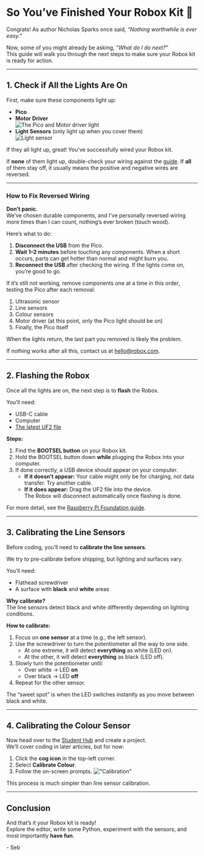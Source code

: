 # So You’ve Finished Your Robox Kit 🎉

Congrats! As author Nicholas Sparks once said, *“Nothing worthwhile is ever easy.”*

Now, some of you might already be asking, *“What do I do next?”*  
This guide will walk you through the next steps to make sure your Robox kit is ready for action.

---

## 1. Check if All the Lights Are On

First, make sure these components light up:

- **Pico**
- **Motor Driver**  
  ![The Pico and Motor driver light](@images/blogs/whats-next/picoandmotordriver.jpeg)
- **Light Sensors** (only light up when you cover them)  
  ![Light sensor](@images/blogs/whats-next/lightsensor.jpeg)

If they all light up, great! You’ve successfully wired your Robox kit.  

If **none** of them light up, double-check your wiring against the [guide](https://robox.com.au/public/latest.pdf). If **all** of them stay off, it usually means the positive and negative wires are reversed.

---

### How to Fix Reversed Wiring

**Don’t panic.**  
We’ve chosen durable components, and I’ve personally reversed wiring more times than I can count, nothing’s ever broken (touch wood).

Here’s what to do:

1. **Disconnect the USB** from the Pico.
2. **Wait 1–2 minutes** before touching any components. When a short occurs, parts can get hotter than normal and might burn you.
3. **Reconnect the USB** after checking the wiring. If the lights come on, you’re good to go.

If it’s still not working, remove components one at a time in this order, testing the Pico after each removal:

1. Ultrasonic sensor
2. Line sensors
3. Colour sensors
4. Motor driver (at this point, only the Pico light should be on)
5. Finally, the Pico itself

When the lights return, the last part you removed is likely the problem.  

If nothing works after all this, contact us at [hello@robox.com](mailto:hello@robox.com).

---

## 2. Flashing the Robox

Once all the lights are on, the next step is to **flash** the Robox.

You’ll need:

- USB-C cable
- Computer
- [The latest UF2 file](https://robox.com.au/public/latest.uf2)

**Steps:**

1. Find the **BOOTSEL button** on your Robox kit.
2. Hold the BOOTSEL button down **while** plugging the Robox into your computer.
3. If done correctly, a USB device should appear on your computer.
   - **If it doesn’t appear:** Your cable might only be for charging, not data transfer. Try another cable.
   - **If it does appear:** Drag the UF2 file into the device.  
     The Robox will disconnect automatically once flashing is done.

For more detail, see the [Raspberry Pi Foundation guide](https://projects.raspberrypi.org/en/projects/getting-started-with-the-pico/3).

---

## 3. Calibrating the Line Sensors

Before coding, you’ll need to **calibrate the line sensors**.

We try to pre-calibrate before shipping, but lighting and surfaces vary.

You’ll need:

- Flathead screwdriver
- A surface with **black** and **white** areas

**Why calibrate?**  
The line sensors detect black and white differently depending on lighting conditions.

**How to calibrate:**

1. Focus on **one sensor** at a time (e.g., the left sensor).
2. Use the screwdriver to turn the potentiometer all the way to one side.
   - At one extreme, it will detect **everything** as white (LED on).
   - At the other, it will detect **everything** as black (LED off).
3. Slowly turn the potentiometer until:
   - Over white → LED **on**
   - Over black → LED **off**
4. Repeat for the other sensor.

The “sweet spot” is when the LED switches instantly as you move between black and white.

---

## 4. Calibrating the Colour Sensor

Now head over to the [Student Hub](https://robox.com.au/student/) and create a project.  
We’ll cover coding in later articles, but for now:

1. Click the **cog icon** in the top-left corner.
2. Select **Calibrate Colour**.
3. Follow the on-screen prompts.
!["Calibration"](@images/blogs/whats-next/calibratecolour.png)


This process is much simpler than line sensor calibration.

---

## Conclusion

And that’s it your Robox kit is ready!  
Explore the editor, write some Python, experiment with the sensors, and most importantly **have fun**.

\- Seb
